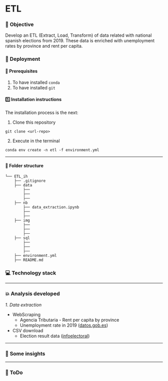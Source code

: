 # ETL 
### :page_facing_up: **Objective**
Develop an ETL (Extract, Load, Transform) of data related with national spanish elections from 2019. These data is enriched with unemployment rates by province and rent per capita.

### :nut_and_bolt: **Deployment**
#### :key: Prerequisites
1. To have installed `conda`
2. To have installed `git`

#### :one: Installation instructions
The installation process is the next:
  1. Clone this repository
   
    git clone <url-repo>

  2. Execute in the terminal
   
    conda env create -n etl -f environment.yml

----
#### :file_folder: **Folder structure**
```
└── ETL_ih
    ├── .gitignore
    ├── data
        ├── 
        ├── 
        ├──      
    ├── nb
        ├── data_extraction.ipynb
        ├── 
        ├──     
    ├── img
        ├── 
        ├── 
        ├──    
    ├── sql
        ├──
        ├── 
        ├──  
    ├── environment.yml
    ├── README.md   
```



### :computer: **Technology stack**

------
### :boom: **Analysis developed**
*1*. *Data extraction*
- WebScraping
    - Agencia Tributaria - Rent per capita by province
    - Unemployment rate in 2019 ([datos.gob.es](https://sede.sepe.gob.es/es/portaltrabaja/resources/sede/datos_abiertos/datos/Paro_por_municipios_2019_csv.csv))
- CSV download
    - Election result data ([infoelectoral](https://infoelectoral.interior.gob.es/opencms/es/elecciones-celebradas/area-de-descargas/))

----
### :pushpin: **Some insights**




---








### :shit: **ToDo**
